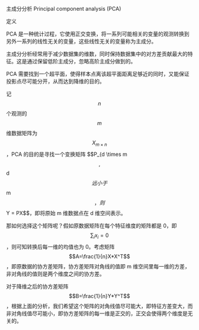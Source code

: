 主成分分析 Principal component analysis (PCA)

定义

PCA 是一种统计过程，它使用正交变换，将一系列可能相关的变量的观测转换到另外一系列的线性无关的变量，这些线性无关的变量称为主成分。

主成分分析经常用于减少数据集的维数，同时保持数据集中的对方差贡献最大的特征。这是通过保留低阶主成分，忽略高阶主成分做到的。

PCA 需要找到一个超平面，使得样本点离该超平面距离足够近的同时，又能保证投影点尽可能分开，从而达到降维的目的。

记 $$n$$ 个观测的 $$m$$ 维数据矩阵为 $$X_{m \times n}$$，PCA 的目的是寻找一个变换矩阵 $$P_{d \times m$$, $$d$$ 远小于 $$m$$，则 $$Y = PX$$，即将原始 m 维数据点在 d 维空间表示。

那如何选择这个矩阵呢？假如原数据矩阵在每个特征维度的矩阵都是 0，即 $$\sum_i{x_i}=0$$，则可知转换后每一维的均值也为 0。考虑矩阵 $$A=\frac{1}{n}X*X^T$$，即原数据的协方差矩阵，协方差矩阵对角线的值即 m 维空间里每一维的方差，非对角线的值则是两个维度之间的协方差。

对于降维之后的协方差矩阵 $$B=\frac{1}{n}Y*Y^T$$，根据上面的分析，我们希望这个矩阵的对角线值尽可能大，即特征方差变大，而非对角线值尽可能小，即协方差矩阵的每一维是正交的，正交会使得两个维度是无关的。